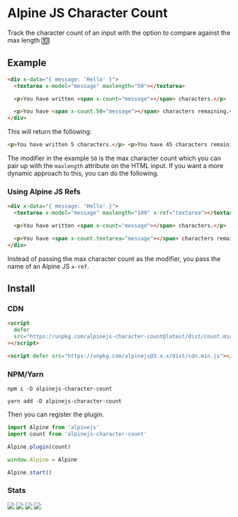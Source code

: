 # Alpine JS Character Count

Track the character count of an input with the option to compare against the max
length 🔟

## Example

```html
<div x-data="{ message: 'Hello' }">
  <textarea x-model="message" maxlength="50"></textarea>

  <p>You have written <span x-count="message"></span> characters.</p>

  <p>You have <span x-count.50="message"></span> characters remaining.</p>
</div>
```

This will return the following:

```html
<p>You have written 5 characters.</p> <p>You have 45 characters remaining</p>
```

The modifier in the example `50` is the max character count which you can pair
up with the `maxlength` attribute on the HTML input. If you want a more dynamic
approach to this, you can do the following.

### Using Alpine JS Refs

```html
<div x-data="{ message: 'Hello' }">
  <textarea x-model="message" maxlength="100" x-ref="textarea"></textarea>

  <p>You have written <span x-count="message"></span> characters.</p>

  <p>You have <span x-count.textarea="message"></span> characters remaining.</p>
</div>
```

Instead of passing the max character count as the modifier, you pass the name of
an Alpine JS `x-ref`.

## Install

### CDN

```html
<script
  defer
  src="https://unpkg.com/alpinejs-character-count@latest/dist/count.min.js"
></script>

<script defer src="https://unpkg.com/alpinejs@3.x.x/dist/cdn.min.js"></script>
```

### NPM/Yarn

```shell
npm i -D alpinejs-character-count

yarn add -D alpinejs-character-count
```

Then you can register the plugin.

```js
import Alpine from 'alpinejs'
import count from 'alpinejs-character-count'

Alpine.plugin(count)

window.Alpine = Alpine

Alpine.start()
```

### Stats

![](https://img.shields.io/bundlephobia/min/alpinejs-character-count)
![](https://img.shields.io/npm/v/alpinejs-character-count)
![](https://img.shields.io/npm/dt/alpinejs-character-count)
![](https://img.shields.io/github/license/markmead/alpinejs-character-count)
